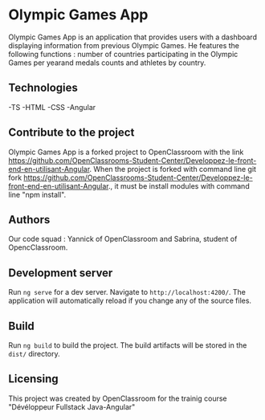 # Olympic Games App

Olympic Games App is an application that provides users with a dashboard displaying information from previous Olympic Games.
He features the following functions :  number of countries participating in the Olympic Games per yearand medals counts and athletes by country. 

## Technologies
-TS
-HTML
-CSS
-Angular

## Contribute to the project

Olympic Games App is a forked project to OpenClassroom with the link https://github.com/OpenClassrooms-Student-Center/Developpez-le-front-end-en-utilisant-Angular.
When the project is forked with command line git fork https://github.com/OpenClassrooms-Student-Center/Developpez-le-front-end-en-utilisant-Angular., it must be install modules with command line "npm install".

## Authors

Our code squad : Yannick of OpenClassroom and Sabrina, student of OpencClassroom. 
## Development server

Run `ng serve` for a dev server. Navigate to `http://localhost:4200/`. The application will automatically reload if you change any of the source files.

## Build

Run `ng build` to build the project. The build artifacts will be stored in the `dist/` directory.

## Licensing 
This project was created by OpenClassroom for the trainig course "Dévéloppeur Fullstack Java-Angular"



